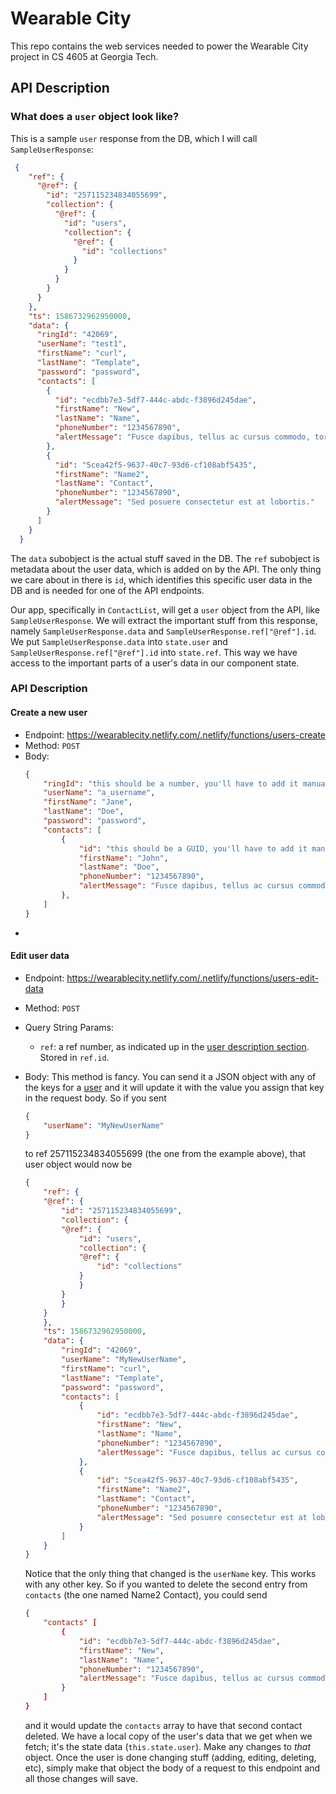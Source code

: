 # Wearable City

This repo contains the web services needed to power the Wearable City project in CS 4605 at Georgia Tech.

## API Description

### What does a `user` object look like?

This is a sample `user` response from the DB, which I will call `SampleUserResponse`:

```JSON
 {
    "ref": {
      "@ref": {
        "id": "257115234834055699",
        "collection": {
          "@ref": {
            "id": "users",
            "collection": {
              "@ref": {
                "id": "collections"
              }
            }
          }
        }
      }
    },
    "ts": 1586732962950000,
    "data": {
      "ringId": "42069",
      "userName": "test1",
      "firstName": "curl",
      "lastName": "Template",
      "password": "password",
      "contacts": [
        {
          "id": "ecdbb7e3-5df7-444c-abdc-f3896d245dae",
          "firstName": "New",
          "lastName": "Name",
          "phoneNumber": "1234567890",
          "alertMessage": "Fusce dapibus, tellus ac cursus commodo, tortor mauris condimentum nibh, ut fermentum massa justo sit amet risus."
        },
        {
          "id": "5cea42f5-9637-40c7-93d6-cf108abf5435",
          "firstName": "Name2",
          "lastName": "Contact",
          "phoneNumber": "1234567890",
          "alertMessage": "Sed posuere consectetur est at lobortis."
        }
      ]
    }
  }
```

The `data` subobject is the actual stuff saved in the DB. The `ref` subobject is metadata about the user data, which is added on by the API. The only thing we care about in there is `id`, which identifies this specific user data in the DB and is needed for one of the API endpoints.

Our app, specifically in `ContactList`, will get a `user` object from the API, like `SampleUserResponse`. We will extract the important stuff from this response, namely `SampleUserResponse.data` and `SampleUserResponse.ref["@ref"].id`. We put `SampleUserResponse.data` into `state.user` and `SampleUserResponse.ref["@ref"].id` into `state.ref`. This way we have access to the important parts of a user's data in our component state.

### API Description

#### Create a new user

-   Endpoint: https://wearablecity.netlify.com/.netlify/functions/users-create
-   Method: `POST`
-   Body:
    ```JSON
    {
        "ringId": "this should be a number, you'll have to add it manually. I'll automate it later.",
        "userName": "a_username",
        "firstName": "Jane",
        "lastName": "Doe",
        "password": "password",
        "contacts": [
            {
                "id": "this should be a GUID, you'll have to add it manually. I'll automate it later. Go to https://www.guidgenerator.com/ to make one for now and paste it in here.",
                "firstName": "John",
                "lastName": "Doe",
                "phoneNumber": "1234567890",
                "alertMessage": "Fusce dapibus, tellus ac cursus commodo, tortor mauris condimentum nibh, ut fermentum massa justo sit amet risus."
            },
        ]
    }
    ```
-

#### Edit user data

-   Endpoint: https://wearablecity.netlify.com/.netlify/functions/users-edit-data
-   Method: `POST`
-   Query String Params:
    -   `ref`: a ref number, as indicated up in the [user description section](#What-does-a-user-look-like?). Stored in `ref.id`.
-   Body:
    This method is fancy. You can send it a JSON object with any of the keys for a [user](#What-does-a-user-look-like?) and it will update it with the value you assign that key in the request body.
    So if you sent

    ```JSON
    {
        "userName": "MyNewUserName"
    }
    ```

    to ref 257115234834055699 (the one from the example above), that user object would now be

    ```JSON
    {
        "ref": {
        "@ref": {
            "id": "257115234834055699",
            "collection": {
            "@ref": {
                "id": "users",
                "collection": {
                "@ref": {
                    "id": "collections"
                }
                }
            }
            }
        }
        },
        "ts": 1586732962950000,
        "data": {
            "ringId": "42069",
            "userName": "MyNewUserName",
            "firstName": "curl",
            "lastName": "Template",
            "password": "password",
            "contacts": [
                {
                    "id": "ecdbb7e3-5df7-444c-abdc-f3896d245dae",
                    "firstName": "New",
                    "lastName": "Name",
                    "phoneNumber": "1234567890",
                    "alertMessage": "Fusce dapibus, tellus ac cursus commodo, tortor mauris condimentum nibh, ut fermentum massa justo sit amet risus."
                },
                {
                    "id": "5cea42f5-9637-40c7-93d6-cf108abf5435",
                    "firstName": "Name2",
                    "lastName": "Contact",
                    "phoneNumber": "1234567890",
                    "alertMessage": "Sed posuere consectetur est at lobortis."
                }
            ]
        }
    }
    ```

    Notice that the only thing that changed is the `userName` key. This works with any other key. So if you wanted to delete the second entry from `contacts` (the one named Name2 Contact), you could send

    ```JSON
    {
        "contacts" [
            {
                "id": "ecdbb7e3-5df7-444c-abdc-f3896d245dae",
                "firstName": "New",
                "lastName": "Name",
                "phoneNumber": "1234567890",
                "alertMessage": "Fusce dapibus, tellus ac cursus commodo, tortor mauris condimentum nibh, ut fermentum massa justo sit amet risus."
            }
        ]
    }
    ```

    and it would update the `contacts` array to have that second contact deleted. We have a local copy of the user's data that we get when we fetch; it's the state data (`this.state.user`). Make any changes to _that_ object. Once the user is done changing stuff (adding, editing, deleting, etc), simply make that object the body of a request to this endpoint and all those changes will save.

####

